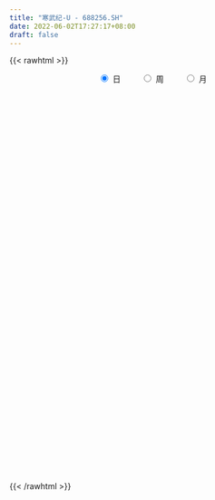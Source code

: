 ```yaml
---
title: "寒武纪-U - 688256.SH"
date: 2022-06-02T17:27:17+08:00
draft: false
---
```

{{< rawhtml >}}
    <div style="text-align: center">
        <label style="padding: 1rem;"><input style="margin-right: .5rem" type="radio" name="period" value="D" checked onclick="period_change(this)">日</label>
        <label style="padding: 1rem;"><input style="margin-right: .5rem" type="radio" name="period" value="W" onclick="period_change(this)">周</label>
        <label style="padding: 1rem;"><input style="margin-right: .5rem" type="radio" name="period" value="M" onclick="period_change(this)">月</label>
    </div>
    <div id="chart" style="height: 700px;"></div> 
    <script type="text/javascript">
        const D_v = [5793.24,6893.05,6246.48,13064.66,8654.27,8777.05,22004.45,10849.44,7597.0,9614.28,10549.54,10551.17,7296.5,11972.69,11072.31,11627.86,11084.23,23019.45,13163.27,13589.2,11870.87,25905.08,25901.74,16825.9,13881.91,17869.96,19137.6,17038.62,14337.84,16949.81,17495.93,9247.95,12594.81,20588.38,15735.32,16456.9,14435.99,9370.24,9663.67,10021.47,40890.74,33505.8,47764.62,50170.08,37971.06,98684.43,48436.42,44103.79,40064.29,43810.34,30316.71,24911.65,78932.7,45131.63,30564.65,29458.74,19898.87,28336.38,34106.18,17343.29,21919.58,15468.85,14508.2,21193.01,20746.89,23921.36,15261.54,41502.95,14317.74,17221.45,23687.33,16226.39,12621.85,20776.52,17111.09,14536.77,17232.07,14064.85,20270.23,15098.06,13118.31,18888.85,12858.68,12023.97,17575.17,11369.7,12249.07,17794.15,11793.51,14957.66,11384.08,11767.55,8898.07,12740.26,15580.3,11460.78,13407.69,20127.42,13195.5,16347.45,18295.92,16237.72,17640.31,39894.87,26541.03,13747.79,19383.23,25363.3,19440.4,14065.02,52337.19,78345.7,33030.32,31017.08,22514.33,27458.78,35007.45,25037.11,23345.53,14378.06,22492.03,17857.11,29334.63,20776.2,97472.61,113968.53,53938.58,42782.74,56734.24,43774.1,38013.34,37664.81,22357.04,25166.91,41101.22,35631.57,77570.66,68019.23,55958.36,33332.11,25598.8,29060.74,37294.91,18551.93,18033.77,20587.15,23410.13,15951.51,15453.64,11593.02,21282.01,28565.28,69344.93,29375.3,21750.79,30394.83,15493.95,12512.97,10171.51,20880.99,22646.66,20547.16,20674.1,20486.21,14677.14,20372.02,22389.05,18887.04,8917.59,16277.36,14869.52,15096.64,14060.3,12176.38,10032.82,7952.97,10025.63,12166.03,12455.06,12530.13,17729.21,28478.51,17991.51,31095.09,23653.1,21718.22,11451.08,11863.37,10913.6,13796.07,55942.4,32391.37,36451.36,28912.64,20262.8,19017.64,12385.91,70702.97,39696.46,33391.41,19098.56,24664.73,17039.05,12603.52,14334.73,21622.43,15119.27,14050.29,11904.47,19414.44,16734.79,12820.62,18046.11,19449.58,18019.62,14889.95,14777.02,15021.61,22197.58,30077.71,16412.67,16283.28,17588.55,13820.23,26103.23,19901.32,22862.2,15866.3,18942.08,22621.37,15844.85,10617.44,14884.06,21983.67,18016.08,13131.29,19683.31,13872.97,13875.28,18294.91,15244.46,22374.74,24946.84,14959.72,19288.29,14361.26,23353.61,26399.91,28274.39,53911.99]
const D_histogram = [0.0,0.1008319088,0.1680884538,0.4605570466,0.4304409749,0.5969549793,1.0457401949,1.1796690753,1.1193061596,0.8624732655,0.730120005,0.352401284,0.0741005179,0.1354618707,-0.114560686,-0.1449718367,-0.2074797054,0.1827043078,0.2952206993,0.523243202,0.4493088268,0.8003386461,1.2609322924,1.3994187391,1.3427961559,1.2824916127,1.329883876,0.9606304775,0.2465671432,0.1803309479,-0.2745193449,-0.4034728872,-0.4270566044,-0.3319709564,-0.4551894075,-0.8749421344,-1.4699602083,-1.935434338,-2.047117188,-2.2736982155,-2.852625538,-3.1292560563,-2.9190868502,-3.1809971441,-3.1568605517,-2.54864507,-2.5296002241,-2.2362541955,-2.0473819656,-1.3867763432,-1.0478128175,-0.6699203459,0.1659182311,0.5062239839,0.5131171261,0.4786196647,0.4259168608,0.4140112726,0.1759154887,0.0621228015,-0.0311149896,-0.086727298,-0.046082471,0.1064756636,0.2756283208,0.2950769423,0.3038793983,-0.0908145135,-0.3052525316,-0.2901117516,-0.4917777105,-0.4896186173,-0.5093128603,-0.2437589825,-0.0067880037,0.1264705152,0.3744359449,0.40730567,0.5420223966,0.5050865153,0.4251648143,0.2436634754,0.0865871323,0.0753866698,-0.0909406506,-0.114552112,-0.1735721729,-0.3068174905,-0.3065938296,-0.3751897274,-0.2622984075,-0.0167238216,0.2149394399,0.2452834795,0.3342805506,0.3359120844,0.399357954,0.2982005858,0.2388951343,0.2581638307,0.1783021494,0.1670847136,0.2086720271,0.446626579,0.3493592717,0.2639022836,0.3760736629,0.6685568044,0.7764019186,0.8370395181,1.2146371842,1.4588209124,1.3524544878,1.4321910404,1.3556476773,1.2663131411,1.2460630691,1.2213865953,0.9263258749,0.6985116567,0.5308547115,0.432094644,0.5319580027,0.5194854685,1.0902038454,1.7285707101,1.8128915933,1.6294633781,1.4742935871,1.1629202136,0.6390401329,0.4451221201,0.0925592316,-0.1235499899,0.0535916616,0.1353171089,0.4704568957,0.8743152498,0.6062979311,0.2214767159,-0.03181552,-0.4279954908,-0.9455976664,-1.1654007731,-1.2871170055,-1.4356811449,-1.3353803683,-1.1987347154,-1.019489118,-1.0018575945,-0.8186819974,-0.4711981075,-0.0136199745,0.1852350583,0.1013145848,-0.1709920036,-0.3284544622,-0.406208142,-0.3894331451,-0.304466708,-0.4019666307,-0.4272016737,-0.326350222,-0.3686314133,-0.3820587654,-0.5672794082,-0.8676813633,-1.075132742,-1.0980418459,-1.2051581824,-1.3407375502,-1.4010309251,-1.3037597949,-1.1207068694,-0.9324106771,-0.820687712,-0.7379711922,-0.523565285,-0.2264543956,-0.0297725111,0.2507113398,0.6150326856,0.8231395299,0.7878080041,0.5291129804,0.5218502318,0.4518389215,0.3464146581,0.282881634,0.3235958322,0.7452284661,0.9376412501,1.10753872,0.9953464078,0.8120666579,0.7611044515,0.4876883437,-0.6522210763,-1.389476418,-1.7068201453,-1.7838415482,-1.7997712747,-1.702911563,-1.5142177005,-1.3937434382,-1.1908932323,-0.9513507802,-0.7604641865,-0.5521879371,-0.326079233,-0.1937152489,-0.0506628417,-0.0582662207,-0.0659543798,-0.1044129833,-0.0450320685,0.0362864841,0.1161605629,0.037514996,0.273259014,0.4531210137,0.524316342,0.43823499,0.3075053166,-0.1067092826,-0.4947693736,-0.50800863,-0.5314399295,-0.2678112906,0.0202181132,0.1858664709,0.3850406031,0.5607242335,0.6454646487,0.7655694436,0.7728018161,0.8405263538,0.8915606458,0.8833922781,0.9348108022,0.9600389181,1.0578763836,0.833752443,0.7131537708,0.6155523965,0.4965117885,0.5452788907,0.6584111168,0.7999876887,1.1020336539]
const D_fast = [0.0,0.126039886,0.2353185445,0.6429263989,0.7204205709,1.0361733202,1.7463935845,2.1752397337,2.3947033579,2.3534887801,2.4036655209,2.1140471209,1.8542714843,1.9494983048,1.6708355766,1.6041814667,1.4898036716,1.9256637619,2.1119853281,2.4708186313,2.5092114628,3.0603259437,3.836152663,4.3244937945,4.6035702503,4.8638886103,5.2437518426,5.1146560634,4.462234515,4.4410810566,3.9176009276,3.6877791635,3.5574312952,3.5695242041,3.3325084011,2.6940201406,1.7315120147,0.7821793005,0.1587171534,-0.6362884279,-1.9283721349,-2.9873166673,-3.5069191737,-4.5640787537,-5.3291572992,-5.358103085,-5.9714582952,-6.2371758154,-6.560149077,-6.2462375403,-6.169227219,-5.9588148338,-5.0814966991,-4.6146349503,-4.4794625266,-4.3943050718,-4.3405286606,-4.2489314305,-4.4430483423,-4.5413103291,-4.6423268676,-4.7196210005,-4.6904967913,-4.5113197408,-4.2732600033,-4.1800421463,-4.0952698407,-4.5126673809,-4.803418532,-4.8608056898,-5.1854160763,-5.3056616375,-5.4526840956,-5.2480699633,-5.0127959855,-4.8479198378,-4.5063454219,-4.3716492793,-4.1014269536,-4.012091206,-3.9857217034,-4.1063071735,-4.2417367335,-4.2340905286,-4.4231530115,-4.4754025009,-4.5778156052,-4.7877652953,-4.8641900919,-5.0265834215,-4.9792667034,-4.737873073,-4.4524749515,-4.360810042,-4.1882428332,-4.1026332784,-3.9393479203,-3.9659551421,-3.96553681,-3.8817271559,-3.9170132998,-3.8864595573,-3.792704237,-3.4430930403,-3.4530205296,-3.4725019469,-3.2663121518,-2.8066898093,-2.5047442155,-2.2348467363,-1.5535897742,-0.9447008179,-0.7129536205,-0.2751693079,-0.0128007517,0.2144429975,0.5057086927,0.7863788677,0.722899616,0.6697133121,0.6347700447,0.6440336382,0.8768864976,0.9942853305,1.8375546687,2.908064211,3.4456079925,3.6695456219,3.8829492276,3.8623059075,3.4981858601,3.4155483772,3.0861252966,2.8391285777,3.0296681445,3.1452228691,3.5979768798,4.2204140463,4.1039712104,3.7745191742,3.5132730584,3.0100942148,2.2560926227,1.7449393226,1.3014438388,0.7939594132,0.5604150978,0.3973770718,0.3217503896,0.0889175146,0.0674226123,0.2971069753,0.7512801147,0.9964439121,0.9378520848,0.6227974955,0.3832214213,0.203915706,0.1233324167,0.1321821768,-0.0658094036,-0.197844865,-0.1785809688,-0.3130200135,-0.4219620569,-0.7490025518,-1.2663248477,-1.7425594118,-2.0399789773,-2.4483848594,-2.9191486147,-3.3296997209,-3.5583685394,-3.6554923312,-3.7002988083,-3.7937477711,-3.8955240494,-3.8120094635,-3.5715121729,-3.3822734163,-3.0391117304,-2.5210322131,-2.1071404864,-1.9455200112,-2.0719367897,-1.9487369804,-1.9057885603,-1.9246091592,-1.9174217748,-1.7958086186,-1.1878688681,-0.7610457716,-0.3142636217,-0.177619332,-0.1578824174,-0.0185685109,-0.1700625328,-1.4730272219,-2.5576516681,-3.3017004317,-3.8246822217,-4.2905547668,-4.6194229459,-4.8092835085,-5.0372451058,-5.1321182079,-5.1304134508,-5.1296429038,-5.0594136387,-4.9148247428,-4.8308895709,-4.7005028741,-4.7226728083,-4.7468495624,-4.8114114117,-4.763288514,-4.6728983405,-4.5639841208,-4.6332509388,-4.3291921673,-4.0360499142,-3.8337755004,-3.8102981049,-3.8641514491,-4.305043369,-4.8167958034,-4.9570372172,-5.1133284991,-4.9166526829,-4.6235687508,-4.4114537754,-4.1160194925,-3.8001548036,-3.5540482263,-3.2425510705,-3.042118244,-2.7642621178,-2.4903376644,-2.2776579625,-1.9925367378,-1.7272988924,-1.364992331,-1.3806781609,-1.3229883904,-1.2667016655,-1.2616143265,-1.0765275016,-0.7987924963,-0.4572190021,0.1203353765]
const D_slow = [0.0,0.0252079772,0.0672300907,0.1823693523,0.289979596,0.4392183409,0.7006533896,0.9955706584,1.2753971983,1.4910155147,1.6735455159,1.7616458369,1.7801709664,1.8140364341,1.7853962626,1.7491533034,1.697283377,1.742959454,1.8167646288,1.9475754293,2.059902636,2.2599872975,2.5752203706,2.9250750554,3.2607740944,3.5813969976,3.9138679666,4.1540255859,4.2156673717,4.2607501087,4.1921202725,4.0912520507,3.9844878996,3.9014951605,3.7876978086,3.568962275,3.201472223,2.7176136385,2.2058343415,1.6374097876,0.9242534031,0.141939389,-0.5878323235,-1.3830816096,-2.1722967475,-2.809458015,-3.441858071,-4.0009216199,-4.5127671113,-4.8594611971,-5.1214144015,-5.288894488,-5.2474149302,-5.1208589342,-4.9925796527,-4.8729247365,-4.7664455213,-4.6629427032,-4.618963831,-4.6034331306,-4.611211878,-4.6328937025,-4.6444143203,-4.6177954044,-4.5488883242,-4.4751190886,-4.399149239,-4.4218528674,-4.4981660003,-4.5706939382,-4.6936383658,-4.8160430202,-4.9433712352,-5.0043109809,-5.0060079818,-4.974390353,-4.8807813668,-4.7789549493,-4.6434493501,-4.5171777213,-4.4108865177,-4.3499706489,-4.3283238658,-4.3094771984,-4.332212361,-4.360850389,-4.4042434322,-4.4809478048,-4.5575962622,-4.6513936941,-4.716968296,-4.7211492514,-4.6674143914,-4.6060935215,-4.5225233839,-4.4385453628,-4.3387058743,-4.2641557278,-4.2044319443,-4.1398909866,-4.0953154492,-4.0535442708,-4.0013762641,-3.8897196193,-3.8023798014,-3.7364042305,-3.6423858147,-3.4752466137,-3.281146134,-3.0718862545,-2.7682269584,-2.4035217303,-2.0654081084,-1.7073603483,-1.3684484289,-1.0518701437,-0.7403543764,-0.4350077276,-0.2034262589,-0.0287983447,0.1039153332,0.2119389942,0.3449284949,0.474799862,0.7473508233,1.1794935009,1.6327163992,2.0400822437,2.4086556405,2.6993856939,2.8591457271,2.9704262572,2.993566065,2.9626785676,2.976076483,3.0099057602,3.1275199841,3.3460987966,3.4976732793,3.5530424583,3.5450885783,3.4380897056,3.201690289,2.9103400957,2.5885608443,2.2296405581,1.895795466,1.5961117872,1.3412395077,1.0907751091,0.8861046097,0.7683050828,0.7649000892,0.8112088538,0.8365375,0.7937894991,0.7116758835,0.610123848,0.5127655618,0.4366488848,0.3361572271,0.2293568087,0.1477692532,0.0556113998,-0.0399032915,-0.1817231436,-0.3986434844,-0.6674266699,-0.9419371314,-1.243226677,-1.5784110645,-1.9286687958,-2.2546087445,-2.5347854619,-2.7678881311,-2.9730600591,-3.1575528572,-3.2884441784,-3.3450577773,-3.3525009051,-3.2898230702,-3.1360648988,-2.9302800163,-2.7333280153,-2.6010497702,-2.4705872122,-2.3576274818,-2.2710238173,-2.2003034088,-2.1194044508,-1.9330973342,-1.6986870217,-1.4218023417,-1.1729657398,-0.9699490753,-0.7796729624,-0.6577508765,-0.8208061456,-1.1681752501,-1.5948802864,-2.0408406735,-2.4907834921,-2.9165113829,-3.295065808,-3.6435016676,-3.9412249756,-4.1790626707,-4.3691787173,-4.5072257016,-4.5887455098,-4.637174322,-4.6498400325,-4.6644065876,-4.6808951826,-4.7069984284,-4.7182564455,-4.7091848245,-4.6801446838,-4.6707659348,-4.6024511813,-4.4891709279,-4.3580918424,-4.2485330949,-4.1716567657,-4.1983340864,-4.3220264298,-4.4490285873,-4.5818885696,-4.6488413923,-4.643786864,-4.5973202463,-4.5010600955,-4.3608790371,-4.199512875,-4.0081205141,-3.81492006,-3.6047884716,-3.3818983102,-3.1610502406,-2.9273475401,-2.6873378105,-2.4228687146,-2.2144306039,-2.0361421612,-1.882254062,-1.7581261149,-1.6218063923,-1.4572036131,-1.2572066909,-0.9816982774]
const D_data = [['2021-05-24', 112.08, 112.49, 110.05, 113.02],['2021-05-25', 112.0, 114.07, 112.0, 114.68],['2021-05-26', 114.43, 114.22, 114.05, 116.0],['2021-05-27', 114.0, 118.29, 113.41, 119.39],['2021-05-28', 117.7, 115.35, 115.04, 117.7],['2021-05-31', 115.88, 118.65, 115.8, 118.86],['2021-06-01', 119.58, 124.6, 119.58, 127.71],['2021-06-02', 122.8, 123.25, 121.81, 125.46],['2021-06-03', 124.25, 122.1, 121.0, 124.59],['2021-06-04', 121.79, 119.77, 119.21, 123.66],['2021-06-07', 121.0, 121.14, 120.5, 125.76],['2021-06-08', 120.7, 117.36, 116.7, 120.95],['2021-06-09', 118.0, 117.25, 117.03, 119.72],['2021-06-10', 118.01, 121.26, 116.78, 122.0],['2021-06-11', 121.81, 117.11, 116.93, 121.88],['2021-06-15', 117.0, 119.25, 115.99, 121.38],['2021-06-16', 119.2, 118.7, 117.88, 123.38],['2021-06-17', 118.71, 125.5, 117.7, 127.99],['2021-06-18', 124.32, 123.83, 123.11, 126.5],['2021-06-21', 124.0, 126.8, 123.0, 128.55],['2021-06-22', 127.01, 124.11, 123.8, 128.5],['2021-06-23', 125.26, 131.0, 125.0, 133.87],['2021-06-24', 129.36, 135.75, 129.2, 138.88],['2021-06-25', 135.77, 134.8, 131.81, 137.18],['2021-06-28', 133.5, 134.12, 132.36, 136.78],['2021-06-29', 135.03, 135.3, 132.53, 139.3],['2021-06-30', 135.7, 138.2, 133.8, 139.95],['2021-07-01', 137.15, 133.6, 133.11, 138.2],['2021-07-02', 132.82, 127.42, 127.2, 134.39],['2021-07-05', 128.08, 134.2, 128.08, 134.78],['2021-07-06', 134.2, 128.48, 126.66, 135.88],['2021-07-07', 127.43, 131.3, 127.18, 131.49],['2021-07-08', 132.18, 132.45, 129.7, 134.2],['2021-07-09', 133.94, 134.39, 133.39, 138.5],['2021-07-12', 134.01, 131.81, 129.0, 134.01],['2021-07-13', 131.8, 126.61, 126.51, 132.68],['2021-07-14', 126.65, 121.2, 121.19, 127.1],['2021-07-15', 121.0, 119.0, 117.82, 121.56],['2021-07-16', 121.66, 120.62, 120.25, 123.99],['2021-07-19', 122.59, 116.8, 116.56, 122.61],['2021-07-20', 112.0, 108.32, 106.6, 113.0],['2021-07-21', 108.91, 107.46, 107.28, 109.08],['2021-07-22', 108.17, 110.92, 105.38, 111.2],['2021-07-23', 106.6, 102.27, 101.12, 107.01],['2021-07-26', 100.99, 102.41, 97.0, 103.64],['2021-07-27', 102.0, 108.8, 101.02, 119.6],['2021-07-28', 106.65, 100.63, 99.9, 107.98],['2021-07-29', 102.88, 102.47, 100.18, 105.88],['2021-07-30', 98.0, 100.14, 97.5, 104.02],['2021-08-02', 99.87, 106.31, 98.15, 106.66],['2021-08-03', 106.12, 103.3, 102.42, 107.86],['2021-08-04', 102.99, 104.3, 102.97, 106.21],['2021-08-05', 103.0, 112.38, 100.79, 118.97],['2021-08-06', 112.8, 108.89, 107.72, 116.55],['2021-08-09', 105.86, 105.34, 104.0, 106.88],['2021-08-10', 105.33, 104.44, 102.9, 106.68],['2021-08-11', 104.0, 103.65, 102.56, 104.9],['2021-08-12', 102.2, 103.65, 101.91, 106.31],['2021-08-13', 103.0, 99.71, 99.5, 103.0],['2021-08-16', 99.35, 99.75, 98.3, 101.78],['2021-08-17', 99.75, 98.8, 98.8, 102.32],['2021-08-18', 98.39, 98.16, 97.81, 99.53],['2021-08-19', 97.98, 98.61, 97.85, 100.5],['2021-08-20', 99.47, 99.9, 98.5, 101.18],['2021-08-23', 100.05, 100.48, 98.33, 100.88],['2021-08-24', 100.9, 98.7, 98.58, 100.9],['2021-08-25', 99.5, 98.25, 97.6, 99.53],['2021-08-26', 98.2, 91.6, 91.6, 98.88],['2021-08-27', 91.41, 91.41, 90.8, 92.5],['2021-08-30', 91.28, 92.86, 91.02, 94.78],['2021-08-31', 92.06, 88.66, 87.29, 92.75],['2021-09-01', 88.66, 89.6, 86.89, 89.82],['2021-09-02', 89.26, 88.18, 87.63, 89.85],['2021-09-03', 88.4, 91.41, 88.19, 94.35],['2021-09-06', 90.89, 91.6, 90.01, 93.22],['2021-09-07', 91.32, 90.64, 90.04, 92.3],['2021-09-08', 90.65, 92.61, 90.48, 92.96],['2021-09-09', 92.55, 90.3, 90.18, 92.55],['2021-09-10', 90.3, 91.74, 89.51, 92.69],['2021-09-13', 91.5, 89.62, 89.35, 91.5],['2021-09-14', 89.6, 88.5, 88.36, 90.36],['2021-09-15', 88.31, 86.16, 85.81, 89.03],['2021-09-16', 86.2, 85.06, 85.02, 86.88],['2021-09-17', 85.8, 85.88, 84.63, 86.14],['2021-09-22', 84.77, 82.83, 82.35, 84.92],['2021-09-23', 82.68, 83.4, 82.36, 84.45],['2021-09-24', 83.45, 81.99, 81.87, 84.3],['2021-09-27', 82.64, 79.71, 79.3, 83.5],['2021-09-28', 79.91, 80.13, 78.82, 81.75],['2021-09-29', 79.52, 78.15, 77.88, 80.0],['2021-09-30', 78.79, 79.62, 78.19, 80.6],['2021-10-08', 79.5, 81.47, 79.5, 82.77],['2021-10-11', 81.99, 82.0, 81.21, 82.37],['2021-10-12', 81.1, 79.71, 78.79, 81.81],['2021-10-13', 79.9, 80.35, 79.5, 82.13],['2021-10-14', 79.65, 79.13, 79.03, 80.2],['2021-10-15', 79.14, 79.75, 78.54, 80.7],['2021-10-18', 79.75, 77.25, 76.5, 79.75],['2021-10-19', 77.18, 76.95, 76.31, 77.68],['2021-10-20', 77.4, 77.43, 77.11, 78.75],['2021-10-21', 77.3, 75.61, 75.51, 77.47],['2021-10-22', 76.46, 75.78, 75.61, 76.93],['2021-10-25', 75.45, 76.1, 73.88, 76.23],['2021-10-26', 76.0, 79.02, 75.72, 81.18],['2021-10-27', 78.2, 74.97, 74.35, 79.59],['2021-10-28', 74.79, 74.33, 73.9, 76.33],['2021-10-29', 74.42, 76.61, 74.34, 77.89],['2021-11-01', 76.0, 79.88, 74.87, 80.2],['2021-11-02', 79.86, 78.75, 78.15, 81.0],['2021-11-03', 78.61, 78.81, 78.21, 80.48],['2021-11-04', 83.0, 84.38, 81.7, 86.88],['2021-11-05', 85.89, 85.1, 84.59, 90.9],['2021-11-08', 83.98, 81.89, 81.63, 84.67],['2021-11-09', 81.5, 85.0, 81.35, 86.5],['2021-11-10', 84.51, 83.95, 82.97, 86.0],['2021-11-11', 83.98, 84.22, 82.77, 85.65],['2021-11-12', 85.5, 85.67, 84.5, 88.7],['2021-11-15', 85.68, 86.4, 85.56, 88.13],['2021-11-16', 86.1, 82.96, 82.85, 86.7],['2021-11-17', 82.7, 83.02, 82.62, 84.09],['2021-11-18', 83.98, 83.2, 82.8, 85.77],['2021-11-19', 83.35, 83.75, 82.5, 84.74],['2021-11-22', 83.61, 86.67, 83.02, 86.83],['2021-11-23', 85.99, 85.98, 85.5, 87.27],['2021-11-24', 85.7, 95.54, 85.41, 95.81],['2021-11-25', 95.0, 100.94, 94.1, 103.58],['2021-11-26', 99.49, 97.58, 97.55, 102.0],['2021-11-29', 96.61, 95.6, 93.66, 96.8],['2021-11-30', 96.65, 96.6, 96.6, 100.5],['2021-12-01', 98.33, 94.8, 94.49, 99.1],['2021-12-02', 94.46, 90.99, 90.8, 95.58],['2021-12-03', 90.97, 94.03, 90.61, 95.97],['2021-12-06', 93.65, 91.2, 91.02, 93.95],['2021-12-07', 91.2, 91.78, 89.4, 92.4],['2021-12-08', 92.26, 97.0, 92.26, 97.1],['2021-12-09', 96.34, 97.01, 95.49, 98.25],['2021-12-10', 97.0, 102.0, 96.5, 102.68],['2021-12-13', 102.0, 105.87, 101.01, 106.7],['2021-12-14', 105.87, 98.9, 98.82, 105.97],['2021-12-15', 99.5, 96.5, 96.28, 100.0],['2021-12-16', 97.88, 97.0, 96.11, 98.46],['2021-12-17', 96.6, 93.76, 93.56, 96.8],['2021-12-20', 93.0, 89.68, 89.35, 94.7],['2021-12-21', 90.1, 91.0, 89.7, 91.43],['2021-12-22', 91.1, 90.71, 90.01, 91.35],['2021-12-23', 90.02, 88.89, 88.5, 90.69],['2021-12-24', 89.2, 91.06, 88.3, 91.7],['2021-12-27', 90.77, 91.39, 89.45, 92.22],['2021-12-28', 91.49, 92.1, 89.99, 92.65],['2021-12-29', 91.1, 89.97, 89.82, 91.68],['2021-12-30', 89.88, 92.0, 89.58, 92.5],['2021-12-31', 91.57, 95.1, 91.57, 96.6],['2022-01-04', 102.0, 98.58, 98.15, 105.5],['2022-01-05', 97.0, 97.3, 95.13, 99.44],['2022-01-06', 96.95, 94.3, 93.6, 96.95],['2022-01-07', 95.57, 91.06, 90.9, 97.38],['2022-01-10', 90.98, 91.24, 89.01, 92.15],['2022-01-11', 90.06, 91.4, 90.06, 92.45],['2022-01-12', 91.43, 92.18, 90.82, 92.5],['2022-01-13', 92.78, 93.1, 91.99, 95.66],['2022-01-14', 92.0, 90.55, 89.86, 94.46],['2022-01-17', 90.55, 90.83, 89.89, 91.75],['2022-01-18', 90.37, 92.34, 90.08, 94.88],['2022-01-19', 92.04, 90.44, 89.13, 92.5],['2022-01-20', 90.46, 90.35, 89.79, 91.96],['2022-01-21', 90.0, 87.26, 86.28, 90.0],['2022-01-24', 86.41, 83.88, 83.52, 86.47],['2022-01-25', 83.88, 82.81, 81.73, 84.6],['2022-01-26', 82.82, 83.51, 82.25, 84.07],['2022-01-27', 84.0, 81.02, 81.02, 84.0],['2022-01-28', 81.99, 78.78, 78.68, 82.3],['2022-02-07', 80.0, 77.84, 77.3, 80.3],['2022-02-08', 77.19, 78.53, 77.19, 79.5],['2022-02-09', 78.48, 79.05, 78.48, 80.35],['2022-02-10', 78.53, 78.92, 78.53, 79.48],['2022-02-11', 78.03, 77.66, 77.3, 78.91],['2022-02-14', 76.61, 76.76, 75.32, 77.6],['2022-02-15', 77.45, 78.25, 77.4, 79.34],['2022-02-16', 79.92, 79.9, 78.25, 80.88],['2022-02-17', 80.0, 79.4, 78.91, 80.7],['2022-02-18', 79.05, 81.36, 79.05, 83.3],['2022-02-21', 82.92, 84.05, 82.1, 85.8],['2022-02-22', 83.23, 83.79, 81.8, 85.07],['2022-02-23', 80.43, 81.45, 78.89, 81.76],['2022-02-24', 80.95, 78.0, 77.35, 81.39],['2022-02-25', 79.0, 80.49, 78.5, 83.38],['2022-02-28', 80.28, 79.54, 79.3, 81.3],['2022-03-01', 79.41, 78.61, 77.78, 80.9],['2022-03-02', 78.61, 78.61, 77.36, 78.7],['2022-03-03', 78.85, 79.79, 77.68, 79.79],['2022-03-04', 78.71, 85.96, 78.68, 87.5],['2022-03-07', 85.96, 85.17, 83.86, 87.5],['2022-03-08', 84.86, 86.47, 83.0, 88.49],['2022-03-09', 85.5, 83.75, 81.0, 87.5],['2022-03-10', 84.4, 82.63, 82.44, 86.0],['2022-03-11', 81.3, 84.16, 79.52, 84.22],['2022-03-14', 83.11, 80.89, 80.8, 84.0],['2022-03-15', 78.5, 66.02, 64.98, 78.5],['2022-03-16', 66.12, 65.01, 62.17, 67.49],['2022-03-17', 66.25, 65.97, 65.5, 69.48],['2022-03-18', 65.52, 66.25, 64.7, 67.0],['2022-03-21', 66.4, 65.0, 64.65, 66.58],['2022-03-22', 65.2, 64.84, 64.24, 65.85],['2022-03-23', 65.33, 65.03, 64.43, 65.57],['2022-03-24', 64.82, 63.35, 63.35, 65.1],['2022-03-25', 63.33, 63.68, 63.33, 67.07],['2022-03-28', 62.9, 63.9, 62.28, 64.82],['2022-03-29', 64.0, 63.16, 62.39, 64.33],['2022-03-30', 63.3, 63.3, 62.7, 63.97],['2022-03-31', 63.2, 63.7, 63.02, 64.83],['2022-04-01', 63.2, 62.63, 62.51, 63.48],['2022-04-06', 62.7, 62.75, 62.21, 63.5],['2022-04-07', 62.75, 60.52, 60.52, 63.26],['2022-04-08', 60.8, 59.76, 58.02, 60.83],['2022-04-11', 60.78, 58.51, 58.0, 60.79],['2022-04-12', 58.3, 59.06, 57.4, 59.36],['2022-04-13', 59.0, 59.04, 58.12, 61.1],['2022-04-14', 59.24, 58.85, 57.8, 59.85],['2022-04-15', 58.08, 56.26, 56.01, 58.42],['2022-04-18', 56.0, 60.09, 55.73, 60.66],['2022-04-19', 59.52, 60.16, 59.0, 60.5],['2022-04-20', 59.88, 59.24, 59.23, 62.22],['2022-04-21', 57.28, 57.0, 56.84, 59.0],['2022-04-22', 56.59, 55.55, 55.52, 57.94],['2022-04-25', 55.2, 50.0, 50.0, 55.2],['2022-04-26', 50.5, 47.3, 47.03, 51.11],['2022-04-27', 46.98, 49.88, 46.59, 50.1],['2022-04-28', 50.66, 48.59, 48.42, 51.0],['2022-04-29', 49.5, 51.86, 48.83, 52.2],['2022-05-05', 51.38, 52.9, 51.34, 54.0],['2022-05-06', 51.51, 52.02, 51.1, 53.98],['2022-05-09', 51.8, 53.01, 51.58, 53.51],['2022-05-10', 52.12, 53.48, 52.05, 54.35],['2022-05-11', 54.0, 52.92, 52.8, 55.2],['2022-05-12', 52.35, 53.9, 52.27, 54.96],['2022-05-13', 54.5, 52.89, 52.86, 54.5],['2022-05-16', 53.96, 53.97, 53.41, 56.49],['2022-05-17', 53.11, 54.28, 53.1, 54.76],['2022-05-18', 54.54, 53.9, 53.41, 55.48],['2022-05-19', 53.02, 55.06, 52.75, 55.18],['2022-05-20', 54.73, 55.3, 54.44, 55.99],['2022-05-23', 55.55, 56.99, 55.22, 57.02],['2022-05-24', 56.53, 53.04, 52.98, 56.98],['2022-05-25', 53.05, 53.72, 52.86, 54.98],['2022-05-26', 53.19, 53.67, 51.71, 54.3],['2022-05-27', 54.03, 53.0, 52.68, 54.48],['2022-05-30', 53.49, 55.09, 53.08, 55.47],['2022-05-31', 55.32, 56.6, 54.2, 57.83],['2022-06-01', 56.55, 58.04, 55.8, 58.39],['2022-06-02', 57.89, 61.86, 57.08, 63.99]]
const W_v = [758297.97,315999.79,268301.84,101870.31,85798.14,153927.75,112833.48,93652.85,98016.45,57294.47,25067.2,6987.62,70181.7,125350.08,110619.86,99662.91,101172.98,52071.0,39941.24,42003.24,47865.42,35376.38,42642.77,46267.21,51846.4,78271.71,126274.95,119712.06,53291.69,28320.12,18929.27,43568.08,56457.5,80273.81,36138.73,19743.66,20855.07,16018.61,30235.8,32818.83,58376.16,16736.98,49274.79,28110.29,40651.7,58842.22,51442.21,58894.81,94092.79,82265.93,76876.88,65662.12,182352.71,269259.99,223103.03,142364.82,90432.93,115750.48,90533.54,83215.01,71987.87,41193.94,55929.4,11767.55,62087.1,84204.01,117207.23,189551.61,149027.96,103109.84,315490.55,218969.23,201827.4,211969.24,117877.89,92845.46,150865.85,81706.08,96756.63,81340.56,59319.11,64906.06,122936.43,103966.52,137035.81,175275.31,90264.46,77223.26,50316.31,84905.78,94182.44,103675.13,38466.22,78632.54,80970.93,95930.85,131939.9]
const W_histogram = [0.0,-0.6209458689,-2.3903758703,-4.3091981692,-5.7626091193,-8.2989621052,-9.3889651856,-10.3120275025,-9.4714176353,-9.0864949674,-8.3771978407,-7.1125358362,-5.2862996982,-3.6423182491,-1.2676457333,0.5850671727,1.3025177271,1.2722964249,1.0050677902,1.1249483851,1.1193197742,1.0097939707,0.4173908374,0.0272364004,-0.0613232624,0.6131866095,1.6424251615,1.8139439989,0.9912023262,1.0960736811,1.6135386947,1.5495974909,2.1510792853,2.5716064675,2.4602447608,2.1369893335,2.1588669257,1.9327890279,1.1305270685,0.6064893393,-0.7987836225,-1.8327736832,-1.7894364667,-1.6146857308,-1.1256463641,-0.3407959107,0.1372677265,0.9962792705,2.3179851271,2.6840755218,3.3416795197,2.8163311971,1.278367016,0.2185463063,0.2078122853,-0.2895361868,-0.4671819194,-0.9880042054,-1.1525567146,-1.0614933765,-1.2076006488,-1.3662295166,-1.4242743279,-1.1436754459,-0.8907531066,-0.8099960321,-0.5332112985,0.3419888624,1.040169422,1.4295210069,2.6067641576,3.1010371066,3.869438556,3.7260740014,3.3638049673,3.30578585,2.918324866,2.5633123478,2.0639928294,1.164481701,0.5283360004,0.3970074115,0.2964212861,0.6243052166,0.7381803262,-0.317835695,-1.0720713329,-1.498172278,-1.8090013495,-2.0673681185,-2.0965452876,-2.1659395275,-2.0062686675,-1.6615112176,-1.1167517115,-0.7732278784,0.1401247174]
const W_fast = [0.0,-0.7761823362,-3.1432063051,-6.1393281463,-9.0333913763,-13.6444848884,-17.0817292652,-20.5827984578,-22.1100429994,-23.9967440733,-25.3817464067,-25.8952183614,-25.3905571479,-24.657155261,-22.5993941786,-20.6004144795,-19.5573344932,-19.2694816893,-19.2854433763,-18.8843256852,-18.6101243525,-18.4672016633,-18.9552570873,-19.3386024242,-19.4424929027,-18.6146863784,-17.1748415359,-16.5498366988,-17.12477779,-16.7458880149,-15.8250383276,-15.5015801586,-14.362328543,-13.2988997439,-12.7952002603,-12.5842083543,-12.0226140307,-11.7654946714,-12.2851248638,-12.6575402582,-14.2625091255,-15.754692607,-16.1587145073,-16.387635204,-16.1800074284,-15.4803559526,-14.9679753838,-13.8598940222,-11.9586918838,-10.9215826087,-9.4285587309,-9.2498242542,-10.4681966813,-11.4733808144,-11.4321617641,-12.0018942829,-12.2963354953,-13.0641588327,-13.5168505206,-13.6911605265,-14.1391679611,-14.639354208,-15.0534676013,-15.0587875807,-15.0285535181,-15.1502954517,-15.0068135427,-14.0461161662,-13.0878932511,-12.3411614144,-10.5122272243,-9.2426949987,-7.5069339103,-6.7187799646,-6.2400977568,-5.4716704116,-5.1295501792,-4.8437346104,-4.8270559214,-5.4354466246,-5.9395083252,-5.9715850612,-5.9980658651,-5.5141056303,-5.2156854392,-6.3511603842,-7.3734138553,-8.1740578699,-8.9371372788,-9.7123460774,-10.2656595684,-10.8765386902,-11.2184349971,-11.2890553515,-11.0234837734,-10.8732669099,-9.9248831347]
const W_slow = [0.0,-0.1552364672,-0.7528304348,-1.8301299771,-3.2707822569,-5.3455227832,-7.6927640796,-10.2707709553,-12.6386253641,-14.9102491059,-17.0045485661,-18.7826825251,-20.1042574497,-21.014837012,-21.3317484453,-21.1854816521,-20.8598522203,-20.5417781141,-20.2905111666,-20.0092740703,-19.7294441267,-19.4769956341,-19.3726479247,-19.3658388246,-19.3811696402,-19.2278729878,-18.8172666975,-18.3637806977,-18.1159801162,-17.8419616959,-17.4385770223,-17.0511776495,-16.5134078282,-15.8705062113,-15.2554450211,-14.7211976878,-14.1814809564,-13.6982836994,-13.4156519323,-13.2640295974,-13.4637255031,-13.9219189238,-14.3692780405,-14.7729494732,-15.0543610643,-15.1395600419,-15.1052431103,-14.8561732927,-14.2766770109,-13.6056581305,-12.7702382506,-12.0661554513,-11.7465636973,-11.6919271207,-11.6399740494,-11.7123580961,-11.8291535759,-12.0761546273,-12.3642938059,-12.6296671501,-12.9315673123,-13.2731246914,-13.6291932734,-13.9151121349,-14.1378004115,-14.3402994195,-14.4736022442,-14.3881050286,-14.1280626731,-13.7706824213,-13.1189913819,-12.3437321053,-11.3763724663,-10.444853966,-9.6039027241,-8.7774562616,-8.0478750451,-7.4070469582,-6.8910487508,-6.5999283256,-6.4678443255,-6.3685924726,-6.2944871511,-6.138410847,-5.9538657654,-6.0333246892,-6.3013425224,-6.6758855919,-7.1281359293,-7.6449779589,-8.1691142808,-8.7105991627,-9.2121663296,-9.627544134,-9.9067320618,-10.1000390314,-10.0650078521]
const W_data = [['2020-07-24', 250.0, 259.33, 202.0, 297.77],['2020-07-31', 252.28, 249.6, 227.5, 257.9],['2020-08-07', 250.01, 227.44, 223.37, 257.88],['2020-08-14', 219.99, 212.68, 207.5, 226.3],['2020-08-21', 213.0, 204.95, 200.11, 219.8],['2020-08-28', 206.3, 174.28, 168.02, 207.84],['2020-09-04', 173.0, 174.53, 164.28, 182.3],['2020-09-11', 170.4, 161.96, 155.0, 172.8],['2020-09-18', 164.0, 174.26, 161.26, 178.0],['2020-09-25', 173.99, 162.45, 161.52, 176.88],['2020-09-30', 162.45, 160.19, 156.5, 163.5],['2020-10-09', 164.0, 163.73, 163.07, 164.98],['2020-10-16', 164.94, 171.4, 164.03, 175.65],['2020-10-23', 172.2, 172.01, 172.01, 189.98],['2020-10-30', 170.02, 187.08, 166.56, 193.88],['2020-11-06', 187.01, 188.7, 178.0, 193.38],['2020-11-13', 190.02, 179.2, 175.8, 202.99],['2020-11-20', 179.58, 169.77, 166.71, 182.18],['2020-11-27', 168.65, 163.99, 161.24, 172.84],['2020-12-04', 165.0, 166.42, 164.1, 171.69],['2020-12-11', 168.36, 163.22, 158.19, 170.89],['2020-12-18', 162.0, 159.66, 154.1, 163.0],['2020-12-25', 160.5, 149.5, 149.48, 163.6],['2020-12-31', 149.29, 146.78, 136.08, 149.5],['2021-01-08', 146.78, 146.48, 141.51, 156.0],['2021-01-15', 145.51, 155.1, 145.4, 163.96],['2021-01-22', 154.0, 162.36, 143.43, 172.0],['2021-01-29', 161.2, 153.6, 152.0, 180.79],['2021-02-05', 150.5, 137.89, 137.81, 156.54],['2021-02-10', 138.0, 145.84, 136.12, 148.0],['2021-02-19', 146.0, 151.27, 146.0, 152.85],['2021-02-26', 151.25, 144.02, 137.19, 154.9],['2021-03-05', 144.8, 152.91, 144.02, 157.98],['2021-03-12', 154.0, 153.0, 149.0, 167.77],['2021-03-19', 150.28, 146.97, 141.36, 152.9],['2021-03-26', 146.7, 142.84, 140.31, 149.69],['2021-04-02', 143.0, 146.01, 139.28, 148.0],['2021-04-09', 147.0, 142.0, 139.86, 147.3],['2021-04-16', 141.99, 131.28, 127.0, 142.75],['2021-04-23', 131.39, 129.96, 127.8, 133.25],['2021-04-30', 130.0, 111.69, 111.11, 132.18],['2021-05-07', 112.39, 106.71, 106.66, 112.39],['2021-05-14', 106.8, 114.05, 104.65, 120.42],['2021-05-21', 113.56, 112.84, 112.0, 116.39],['2021-05-28', 112.08, 115.35, 110.05, 119.39],['2021-06-04', 115.88, 119.77, 115.8, 127.71],['2021-06-11', 121.0, 117.11, 116.7, 125.76],['2021-06-18', 117.0, 123.83, 115.99, 127.99],['2021-06-25', 124.0, 134.8, 123.0, 138.88],['2021-07-02', 133.5, 127.42, 127.2, 139.95],['2021-07-09', 128.08, 134.39, 126.66, 138.5],['2021-07-16', 134.01, 120.62, 117.82, 134.01],['2021-07-23', 122.59, 102.27, 101.12, 122.61],['2021-07-30', 100.99, 100.14, 97.0, 119.6],['2021-08-06', 99.87, 108.89, 98.15, 118.97],['2021-08-13', 105.86, 99.71, 99.5, 106.88],['2021-08-20', 99.35, 99.9, 97.81, 102.32],['2021-08-27', 100.05, 91.41, 90.8, 100.9],['2021-09-03', 91.28, 91.41, 86.89, 94.78],['2021-09-10', 90.89, 91.74, 89.51, 93.22],['2021-09-17', 91.5, 85.88, 84.63, 91.5],['2021-09-24', 84.77, 81.99, 81.87, 84.92],['2021-09-30', 82.64, 79.62, 77.88, 83.5],['2021-10-08', 79.5, 81.47, 79.5, 82.77],['2021-10-15', 81.99, 79.75, 78.54, 82.37],['2021-10-22', 79.75, 75.78, 75.51, 79.75],['2021-10-29', 75.45, 76.61, 73.88, 81.18],['2021-11-05', 76.0, 85.1, 74.87, 90.9],['2021-11-12', 83.98, 85.67, 81.35, 88.7],['2021-11-19', 85.68, 83.75, 82.5, 88.13],['2021-11-26', 83.61, 97.58, 83.02, 103.58],['2021-12-03', 96.61, 94.03, 90.61, 100.5],['2021-12-10', 93.65, 102.0, 89.4, 102.68],['2021-12-17', 102.0, 93.76, 93.56, 106.7],['2021-12-24', 93.0, 91.06, 88.3, 94.7],['2021-12-31', 90.77, 95.1, 89.45, 96.6],['2022-01-07', 102.0, 91.06, 90.9, 105.5],['2022-01-14', 90.98, 90.55, 89.01, 95.66],['2022-01-21', 90.55, 87.26, 86.28, 94.88],['2022-01-28', 86.41, 78.78, 78.68, 86.47],['2022-02-11', 80.0, 77.66, 77.19, 80.35],['2022-02-18', 76.61, 81.36, 75.32, 83.3],['2022-02-25', 82.92, 80.49, 77.35, 85.8],['2022-03-04', 80.28, 85.96, 77.36, 87.5],['2022-03-11', 85.96, 84.16, 79.52, 88.49],['2022-03-18', 83.11, 66.25, 62.17, 84.0],['2022-03-25', 66.4, 63.68, 63.33, 67.07],['2022-04-01', 62.9, 62.63, 62.28, 64.83],['2022-04-08', 62.7, 59.76, 58.02, 63.5],['2022-04-15', 60.78, 56.26, 56.01, 61.1],['2022-04-22', 56.0, 55.55, 55.52, 62.22],['2022-04-29', 55.2, 51.86, 46.59, 55.2],['2022-05-06', 51.38, 52.02, 51.1, 54.0],['2022-05-13', 51.8, 52.89, 51.58, 55.2],['2022-05-20', 53.96, 55.3, 52.75, 56.49],['2022-05-27', 55.55, 53.0, 51.71, 57.02],['2022-06-02', 53.49, 61.86, 53.08, 63.99]]
const M_v = [1074297.7599999998,631930.77,364831.72,313139.26,301919.24,205083.91,376105.1199999999,144109.16,202295.04,148623.13,143550.81,305384.45,625528.16,612560.0399999998,301950.98,275265.89,856696.9399999999,743972.2400000002,410669.1200000001,258612.68,555579.4899999999,349814.45,343754.0599999999,82186.38]
const M_histogram = [0.0,-5.0798860399,-8.6120373698,-8.6272005215,-9.4609899934,-10.6596434886,-10.3201748926,-10.0575245935,-9.4222440128,-10.228959744,-9.5662408639,-7.1919818703,-7.5295689024,-7.8357567014,-7.9326388247,-7.4903528831,-5.2484339065,-3.3555442586,-2.718777649,-1.8065026402,-1.8246231022,-2.1655181756,-1.6278193191,-0.5307265564]
const M_fast = [0.0,-6.3498575499,-12.0350182223,-14.2069815044,-17.4060184746,-21.2695828419,-23.5101579691,-25.7618888184,-27.4821692408,-30.8461249081,-32.5749662439,-31.9987027179,-34.2186819757,-36.48380895,-38.5638507794,-39.9941530586,-39.0643425586,-38.0103389754,-38.053266778,-37.5926174293,-38.0668936669,-38.9491682842,-38.8184242574,-37.8540131338]
const M_slow = [0.0,-1.26997151,-3.4229808524,-5.5797809828,-7.9450284812,-10.6099393533,-13.1899830765,-15.7043642249,-18.0599252281,-20.6171651641,-23.00872538,-24.8067208476,-26.6891130732,-28.6480522486,-30.6312119547,-32.5038001755,-33.8159086521,-34.6547947168,-35.334489129,-35.7861147891,-36.2422705646,-36.7836501085,-37.1906049383,-37.3232865774]
const M_data = [['2020-07-31', 250.0, 249.6, 202.0, 297.77],['2020-08-31', 250.01, 170.0, 168.02, 257.88],['2020-09-30', 170.21, 160.19, 155.0, 182.3],['2020-10-30', 164.0, 187.08, 163.07, 193.88],['2020-11-30', 187.01, 166.28, 161.24, 202.99],['2020-12-31', 165.03, 146.78, 136.08, 171.69],['2021-01-29', 146.78, 153.6, 141.51, 180.79],['2021-02-26', 150.5, 144.02, 136.12, 156.54],['2021-03-31', 144.8, 140.89, 139.28, 167.77],['2021-04-30', 141.55, 111.69, 111.11, 148.0],['2021-05-31', 112.39, 118.65, 104.65, 120.42],['2021-06-30', 119.58, 138.2, 115.99, 139.95],['2021-07-30', 137.15, 100.14, 97.0, 138.5],['2021-08-31', 99.87, 88.66, 87.29, 118.97],['2021-09-30', 88.66, 79.62, 77.88, 94.35],['2021-10-29', 79.5, 76.61, 73.88, 82.77],['2021-11-30', 76.0, 96.6, 74.87, 103.58],['2021-12-31', 98.33, 95.1, 88.3, 106.7],['2022-01-28', 102.0, 78.78, 78.68, 105.5],['2022-02-28', 80.0, 79.54, 75.32, 85.8],['2022-03-31', 79.41, 63.7, 62.17, 88.49],['2022-04-29', 63.2, 51.86, 46.59, 63.5],['2022-05-31', 51.38, 56.6, 51.1, 57.83],['2022-06-30', 56.55, 61.86, 55.8, 63.99]]
        const D_a = [null,null,null,null,null,null,127.71,null,null,null,null,null,null,null,null,115.99,null,null,null,null,null,null,null,null,null,null,139.95,null,null,null,null,null,null,null,null,null,null,null,null,null,null,null,null,null,97.0,null,null,null,null,null,null,null,118.97,null,null,null,null,null,null,null,null,97.81,null,null,null,100.9,null,null,null,null,null,null,null,null,null,null,null,null,null,null,null,null,null,null,null,null,null,null,null,77.88,null,null,null,null,82.13,null,null,null,null,null,null,null,73.88,null,null,null,null,null,null,null,null,90.9,null,null,null,null,null,null,null,null,null,82.5,null,null,null,103.58,null,null,null,null,null,null,null,89.4,null,null,null,106.7,null,null,null,null,null,null,null,null,88.3,null,null,null,null,null,105.5,null,null,null,89.01,null,null,null,null,null,94.88,null,null,null,null,null,null,null,null,null,null,null,null,null,75.32,null,null,null,null,85.8,null,null,null,null,null,null,null,null,null,null,null,null,null,null,null,null,62.17,null,null,null,null,null,null,null,null,null,null,64.83,null,null,null,null,null,null,null,null,null,null,null,null,null,null,null,null,46.59,null,null,null,null,null,null,null,null,null,null,null,null,null,null,57.02,null,null,null,null,null,null,null,null]
const W_a = [null,null,null,null,null,null,null,155.0,null,null,null,null,null,null,null,null,202.99,null,null,null,null,null,null,136.08,null,null,null,180.79,null,null,null,null,null,null,null,null,null,null,null,null,null,null,104.65,null,null,null,null,null,null,139.95,null,null,null,null,null,null,null,null,null,null,null,null,null,null,null,null,73.88,null,null,null,null,null,null,106.7,null,null,null,null,null,null,null,null,null,null,null,null,null,null,null,null,null,46.59,null,null,null,null,null]
const M_a = [null,null,null,null,null,null,null,null,null,null,null,null,null,null,null,null,null,null,null,null,null,46.59,null,null]
        const D_b = [[{ coord: ['2021-06-01', 127.71] }, { coord: ['2021-08-05', 115.99] }],[{ coord: ['2021-09-29', 82.13] }, { coord: ['2021-11-05', 77.88] }],[{ coord: ['2021-11-05', 90.9] }, { coord: ['2022-01-18', 89.4] }]]
const W_b = [[{ coord: ['2020-09-11', 180.79] }, { coord: ['2021-01-29', 155.0] }],[{ coord: ['2021-05-14', 106.7] }, { coord: ['2021-12-17', 104.65] }]]
const M_b = []
    </script>
{{< /rawhtml >}}